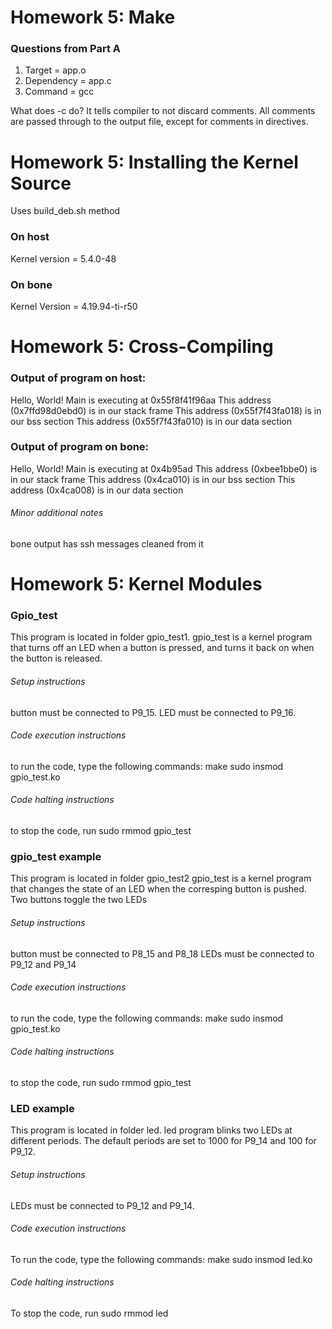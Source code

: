 # Homework 5: Make
### Questions from Part A
1. Target = app.o
2. Dependency = app.c
3. Command = gcc

What does -c do?  It tells compiler to not discard comments.  All comments are passed through to the output file, except for comments in directives.

# Homework 5: Installing the Kernel Source
Uses build_deb.sh method
### On host
Kernel version = 5.4.0-48
### On bone
Kernel Version = 4.19.94-ti-r50

# Homework 5: Cross-Compiling

### Output of program on host:
Hello, World! Main is executing at 0x55f8f41f96aa
This address (0x7ffd98d0ebd0) is in our stack frame
This address (0x55f7f43fa018) is in our bss section
This address (0x55f7f43fa010) is in our data section

### Output of program on bone:
Hello, World! Main is executing at 0x4b95ad
This address (0xbee1bbe0) is in our stack frame
This address (0x4ca010) is in our bss section
This address (0x4ca008) is in our data section

###### Minor additional notes
bone output has ssh messages cleaned from it

# Homework 5: Kernel Modules

### Gpio_test
This program is located in folder gpio_test1.
gpio_test is a kernel program that turns off an LED when a button is pressed, and turns it back on when the button is released.
###### Setup instructions
button must be connected to P9_15.
LED must be connected to P9_16.
###### Code execution instructions
to run the code, type the following commands:
make
sudo insmod gpio_test.ko
###### Code halting instructions
to stop the code, run sudo rmmod gpio_test
### gpio_test example
This program is located in folder gpio_test2
gpio_test is a kernel program that changes the state of an LED when the corresping button is pushed.
Two buttons toggle the two LEDs
###### Setup instructions
button must be connected to P8_15 and P8_18
LEDs must be connected to P9_12 and P9_14
###### Code execution instructions
to run the code, type the following commands:
make
sudo insmod gpio_test.ko
###### Code halting instructions
to stop the code, run sudo rmmod gpio_test
### LED example
This program is located in folder led.
led program blinks two LEDs at different periods.
The default periods are set to 1000 for P9_14 and 100 for P9_12.
###### Setup instructions
LEDs must be connected to P9_12 and P9_14.
###### Code execution instructions
To run the code, type the following commands:
make
sudo insmod led.ko
###### Code halting instructions
To stop the code, run sudo rmmod led

